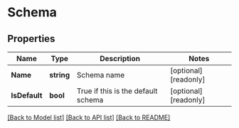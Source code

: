 # Schema

## Properties

Name | Type | Description | Notes
------------ | ------------- | ------------- | -------------
**Name** | **string** | Schema name | [optional] [readonly] 
**IsDefault** | **bool** | True if this is the default schema | [optional] [readonly] 

[[Back to Model list]](../README.md#documentation-for-models) [[Back to API list]](../README.md#documentation-for-api-endpoints) [[Back to README]](../README.md)


